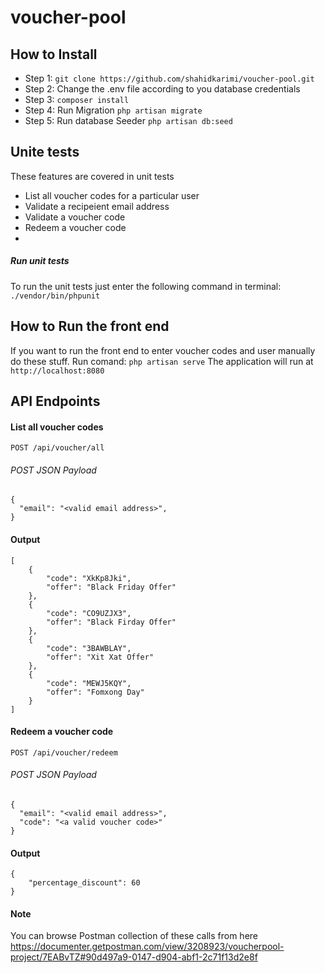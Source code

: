 # voucher-pool

## How to Install
* Step 1: `git clone https://github.com/shahidkarimi/voucher-pool.git`
* Step 2: Change the .env file according to you database credentials
* Step 3: `composer install`
* Step 4: Run Migration `php artisan migrate`
* Step 5: Run database Seeder `php artisan db:seed`

## Unite tests
 These features are covered in unit tests
 * List all voucher codes for a particular user
 * Validate a recipeient email address
 * Validate a voucher code
 * Redeem a voucher code
 * 
 ##### Run unit tests
 To run the unit tests just enter the following command in terminal:
 `./vendor/bin/phpunit`

## How to Run the front end
If you want to run the front end to enter voucher codes and user manually do these stuff. 
Run comand: `php artisan serve`
The application will run at `http://localhost:8080`


## API Endpoints


#### List all voucher codes
    POST /api/voucher/all
###### POST JSON Payload

    {
      "email": "<valid email address>",
    }
#### Output 
```
[
    {
        "code": "XkKp8Jki",
        "offer": "Black Friday Offer"
    },
    {
        "code": "CO9UZJX3",
        "offer": "Black Firday Offer"
    },
    {
        "code": "3BAWBLAY",
        "offer": "Xit Xat Offer"
    },
    {
        "code": "MEWJ5KQY",
        "offer": "Fomxong Day"
    }
]
``` 
#### Redeem a voucher code
    POST /api/voucher/redeem
###### POST JSON Payload

    {
      "email": "<valid email address>",
      "code": "<a valid voucher code>"
    }
#### Output 
```
{
    "percentage_discount": 60
}
``` 
#### Note

You can browse Postman collection of these calls from here
https://documenter.getpostman.com/view/3208923/voucherpool-project/7EABvTZ#90d497a9-0147-d904-abf1-2c71f13d2e8f